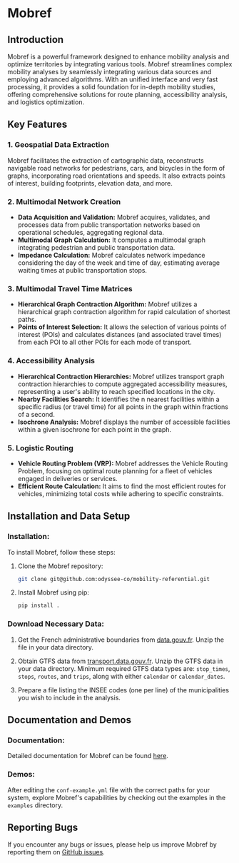 # Mobref

## Introduction
Mobref is a powerful framework designed to enhance mobility analysis and optimize territories by integrating various tools. Mobref streamlines complex mobility analyses by seamlessly integrating various data sources and employing advanced algorithms. With an unified interface and very fast processing, it provides a solid foundation for in-depth mobility studies, offering comprehensive solutions for route planning, accessibility analysis, and logistics optimization.


## Key Features

### 1. **Geospatial Data Extraction**
Mobref facilitates the extraction of cartographic data, reconstructs navigable road networks for pedestrians, cars, and bicycles in the form of graphs, incorporating road orientations and speeds. It also extracts points of interest, building footprints, elevation data, and more.

### 2. **Multimodal Network Creation**
- **Data Acquisition and Validation:** Mobref acquires, validates, and processes data from public transportation networks based on operational schedules, aggregating regional data.
- **Multimodal Graph Calculation:** It computes a multimodal graph integrating pedestrian and public transportation data.
- **Impedance Calculation:** Mobref calculates network impedance considering the day of the week and time of day, estimating average waiting times at public transportation stops.

### 3. **Multimodal Travel Time Matrices**
- **Hierarchical Graph Contraction Algorithm:** Mobref utilizes a hierarchical graph contraction algorithm for rapid calculation of shortest paths.
- **Points of Interest Selection:** It allows the selection of various points of interest (POIs) and calculates distances (and associated travel times) from each POI to all other POIs for each mode of transport.

### 4. **Accessibility Analysis**
- **Hierarchical Contraction Hierarchies:** Mobref utilizes transport graph contraction hierarchies to compute aggregated accessibility measures, representing a user's ability to reach specified locations in the city.
- **Nearby Facilities Search:** It identifies the n nearest facilities within a specific radius (or travel time) for all points in the graph within fractions of a second.
- **Isochrone Analysis:** Mobref displays the number of accessible facilities within a given isochrone for each point in the graph.

### 5. **Logistic Routing**
- **Vehicle Routing Problem (VRP):** Mobref addresses the Vehicle Routing Problem, focusing on optimal route planning for a fleet of vehicles engaged in deliveries or services.
- **Efficient Route Calculation:** It aims to find the most efficient routes for vehicles, minimizing total costs while adhering to specific constraints.


## Installation and Data Setup

### Installation:
To install Mobref, follow these steps:

1. Clone the Mobref repository:
    ```bash
    git clone git@github.com:odyssee-co/mobility-referential.git
    ```

2. Install Mobref using pip:
    ```bash
    pip install .
    ```

### Download Necessary Data:
1. Get the French administrative boundaries from [data.gouv.fr](https://www.data.gouv.fr/fr/datasets/decoupage-administratif-communal-francais-issu-d-openstreetmap/). Unzip the file in your data directory.

2. Obtain GTFS data from [transport.data.gouv.fr](https://transport.data.gouv.fr/datasets/reseau-urbain-et-interurbain-dile-de-france-mobilites). Unzip the GTFS data in your data directory. Minimum required GTFS data types are: `stop_times`, `stops`, `routes`, and `trips`, along with either `calendar` or `calendar_dates`.

3. Prepare a file listing the INSEE codes (one per line) of the municipalities you wish to include in the analysis.

## Documentation and Demos

### Documentation:
Detailed documentation for Mobref can be found [here](link_to_documentation).

### Demos:
After editing the `conf-example.yml` file with the correct paths for your system, explore Mobref's capabilities by checking out the examples in the `examples` directory.

## Reporting Bugs
If you encounter any bugs or issues, please help us improve Mobref by reporting them on [GitHub issues](https://github.com/odyssee-co/mobility-referential/issues).

